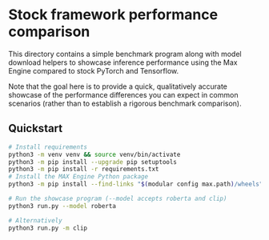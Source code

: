 # Stock framework performance comparison

This directory contains a simple benchmark program along with model download helpers to showcase inference performance using the Max Engine compared to stock PyTorch and Tensorflow. 

Note that the goal here is to provide a quick, qualitatively accurate showcase of the performance differences you can expect in common scenarios (rather than to establish a rigorous benchmark comparison).

## Quickstart

```sh
# Install requirements
python3 -m venv venv && source venv/bin/activate
python3 -m pip install --upgrade pip setuptools
python3 -m pip install -r requirements.txt
# Install the MAX Engine Python package
python3 -m pip install --find-links "$(modular config max.path)/wheels" max-engine

# Run the showcase program (--model accepts roberta and clip)
python3 run.py --model roberta

# Alternatively
python3 run.py -m clip 
```
